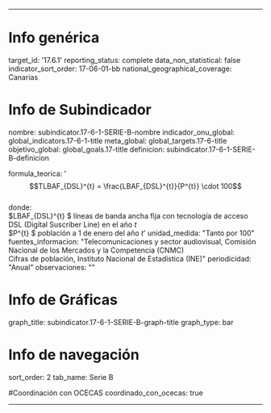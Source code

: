 ---

# Info genérica
target_id: '17.6.1'
reporting_status: complete
data_non_statistical: false
indicator_sort_order: 17-06-01-bb
national_geographical_coverage: Canarias

# Info de Subindicador
nombre: subindicator.17-6-1-SERIE-B-nombre
indicador_onu_global: global_indicators.17-6-1-title
meta_global: global_targets.17-6-title
objetivo_global: global_goals.17-title
definicion: subindicator.17-6-1-SERIE-B-definicion

formula_teorica: '$$TLBAF_{DSL}^{t} = \frac{LBAF_{DSL}^{t}}{P^{t}}  \cdot 100$$ <br>
donde: <br>
$LBAF_{DSL}^{t} $ líneas de banda ancha fija con tecnología de acceso DSL (Digital Suscriber Line) en el año $t$<br>
$P^{t} $ población a 1 de enero del año $t$'
unidad_medida: "Tanto por 100"
fuentes_informacion: "Telecomunicaciones y sector audiovisual, Comisión Nacional de los Mercados y la Competencia (CNMC)<br>
Cifras de población, Instituto Nacional de Estadística (INE)"
periodicidad: "Anual"
observaciones: ""


# Info de Gráficas
graph_title: subindicator.17-6-1-SERIE-B-graph-title
graph_type: bar

# Info de navegación
sort_order: 2
tab_name: Serie B

#Coordinación con OCECAS
coordinado_con_ocecas: true

---